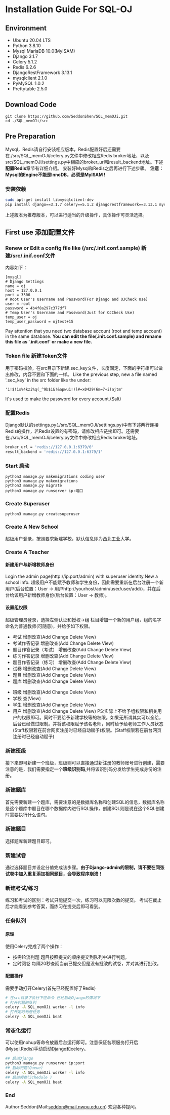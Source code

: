 # Installation Guide For SQL-OJ
## Environment
- Ubuntu 20.04 LTS
- Python 3.8.10
- Mysql MariaDB 10.0(MyISAM)
- Django 3.1.7
- Celery 5.1.2
- Redis 6.2.6
- DjangoRestFramework 3.13.1
- mysqlclient 2.1.0
- PyMySQL 1.0.2
- Prettytable 2.5.0
## Download Code
```shell
git clone https://github.com/SeddonShen/SQL_memOJi.git
cd ./SQL_memOJi/src
```
## Pre Preparation
Mysql，Redis请自行安装相应版本，Redis配置好后还需要在./src/SQL_memOJi/celery.py文件中修改相应Redis broker地址，以及src/SQL_memOJi/settings.py中相应的broker_url和result_backend地址。下述**配置Redis**章节有详细介绍。
安装好Mysql和Redis之后再进行下述步骤。
**注意：Mysql的Engine不能是InnoDB，必须是MyISAM	!**
### 安装依赖
```bash
sudo apt-get install libmysqlclient-dev
pip install django==3.1.7 celery==5.1.2 djangorestframework==3.13.1 mysqlclient==2.1.0 pymysql==1.0.2 prettytable==2.5.0 redis==4.1.3
```
上述版本为推荐版本，可以进行适当的升级操作，具体操作可灵活选择。
## First use 添加配置文件
### Renew or Edit a config file like (/src/.inif.conf.sample) 新建/src/.inif.conf文件
内容如下：
```config
[mysql]
# Django Settings
name = oj
host = 127.0.0.1
port = 3306
# Root User's Username and Password(For Django and OJCheck Use)
user = root
password = 4b4f8a297c377df7
# Temp User's Username and Password(Just for OJCheck Use)
temp_user = oj
temp_user_password = ojtest+1S
```
Pay attention that you need two database account (root and temp account) in the same database.
**You can edit the file(.init.conf.sample) and rename this file as '.init.conf' or make a new file.**
### Token file 新建Token文件
用于密码校验，在src目录下新建.sec_key文件，长度固定，下面的字符串可以做出修改，内容不要和下面的一样。
Like the previous step, new a file named '.sec_key' in the src folder like the under:
```Token
'i!$!1s%4kzi%q(_^9b$i&!&apwu1!)l#=x0429(6m=7+i(ajtm'
```
It's used to make the password for every account.(Salt)
### 配置Redis
Django默认的settings.py(./src/SQL_memOJi/settings.py)中有下述两行连接Redis的操作，若Redis设置的有密码，请修改相应链接即可。还需要在./src/SQL_memOJi/celery.py文件中修改相应Redis broker地址。
``` bash
broker_url = 'redis://127.0.0.1:6379/0'
result_backend = 'redis://127.0.0.1:6379/1'
```
### Start 启动
``` shell
python3 manage.py makemigrations coding user
python3 manage.py makemigrations
python3 manage.py migrate
python3 manage.py runserver ip:端口
```
### Create Superuser
``` shell
python3 manage.py createsuperuser
```
### Create A New School
超级用户登录，按照要求新建学校，默认信息即为西北工业大学。
### Create A Teacher
#### 新建用户与新增教师身份
Login the admin page(http://ip:port/admin) with superuser identity.New a school info.
超级用户不能赋予教师和学生身份，因此需要重新在后台注册一个新用户(后台位置：User -> 用户http://yourhost/admin/user/user/add/)，并在后台给该用户新增教师身份(后台位置：User -> 教师)。

#### 设置组权限
超级管理员登录，选择左侧认证和授权->组 栏目增加一个新的用户组，组的名字命名为普通教师(可随意)，并给予如下权限。
- 考试 增删改查(Add Change Delete View)
- 考试作答记录 增删改查(Add Change Delete View)
- 题目作答记录（考试） 增删改查(Add Change Delete View)
- 练习作答记录 增删改查(Add Change Delete View)
- 题目作答记录（练习） 增删改查(Add Change Delete View)
- 试卷 增删改查(Add Change Delete View)
- 题目 增删改查(Add Change Delete View)
- 题库 增删改查(Add Change Delete View)
<!-- - 内容类型 增删改查(Add Change Delete View)
- 会话 增删改查(Add Change Delete View) -->
- 班级 增删改查(Add Change Delete View)
- 学校 查(View)
- 学生 增删改查(Add Change Delete View)
- 用户 增删改查(Add Change Delete View)
PS:实际上不给予组权限和相关用户的权限即可。同时不要给予新建学校等的权限。如果无所谓其实可以全给，后台已经做过限制。并将该权限赋予该名老师，同时给予给老师工作人员状态(Staff权限若在前台网页注册时已经自动赋予)权限。(Staff权限若在前台网页注册时已经自动赋予)
### 新建班级
接下来即可新建一个班级，班级则可以直接通过新注册的教师账号进行创建，需要注意的是，我们需要指定一个**班级识别码**,并将该识别码分发给学生完成身份的注册。
### 新建题库
首先需要新建一个题库，需要注意的是数据库名称和创建SQL的信息，数据库名称是这个题库中题目在哪个数据库内进行SQL操作，创建SQL则是说在这个SQL创建时需要执行什么语句。
### 新建题目
选择题库新建题目即可。
### 新建试卷
通过选择题目并设定分值完成该步骤。**由于Django-admin的限制，请不要在同张试卷中加入重复添加相同题目，会导致程序崩溃！**
### 新建考试/练习
练习和考试的区别：考试只能提交一次，练习可以无限次数的提交。
考试在截止后才能看到参考答案，而练习在提交后即可看到。

### 任务队列
#### 原理
使用Celery完成了两个操作：
- 按需轮流判题
题目按照提交的顺序提交到队列中进行判题。
- 定时阅卷
每隔20秒查阅当前已提交但是没有批改的试卷，并对其进行批改。
#### 配置操作
需要手动打开Celery(首先已经配置好了Redis)
```bash
# 在src目录下执行下述命令 已经启动Django的情况下
# 打开判题的队列
celery -A SQL_memOJi worker -l info
# 打开定时判卷任务
celery -A SQL_memOJi beat
```
### 常态化运行
可以使用nohup等命令放置后台运行即可。注意保证各项服务打开后(Mysql,Redis)手动启动Django和celery。
```bash
## 启动Django
python3 manage.py runserver ip:port
## 启动判题(Queue)
celery -A SQL_memOJi worker -l info
## 启动阅卷(Schedule )
celery -A SQL_memOJi beat
```
### End
Author:Seddon(Mail:seddon@mail.nwpu.edu.cn)
欢迎各种提问。
